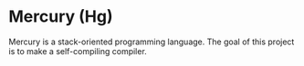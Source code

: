 # Mercury (Hg)

Mercury is a stack-oriented programming language. The goal of this project is to
make a self-compiling compiler.
